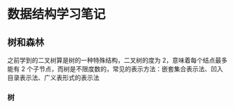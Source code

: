 # 数据结构学习笔记

## 树和森林

之前学到的二叉树算是树的一种特殊结构，二叉树的度为 2，意味着每个结点最多能有 2 个子节点，而树是不限度数的，常见的表示方法：嵌套集合表示法、凹入目录表示法、广义表形式的表示法

### 树
